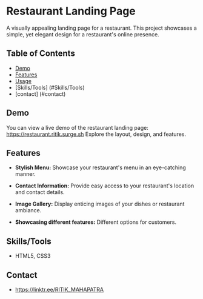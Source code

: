 # Restaurant Landing Page

A visually appealing landing page for a restaurant. This project showcases a simple, yet elegant design for a restaurant's online presence.

## Table of Contents
- [Demo](#demo)
- [Features](#features)
- [Usage](#usage)
- [Skills/Tools] (#Skills/Tools)
- [contact] (#contact)

## Demo

You can view a live demo of the restaurant landing page: https://restaurant.ritik.surge.sh
Explore the layout, design, and features.


## Features

- **Stylish Menu:** Showcase your restaurant's menu in an eye-catching manner.

- **Contact Information:** Provide easy access to your restaurant's location and contact details.

- **Image Gallery:** Display enticing images of your dishes or restaurant ambiance.

- **Showcasing different features:** Different options for customers.

## Skills/Tools

- HTML5, CSS3

## Contact

- https://linktr.ee/RITIK_MAHAPATRA

